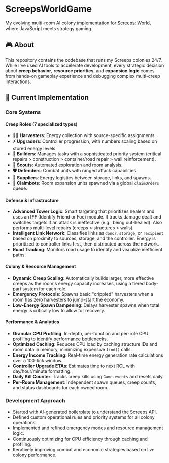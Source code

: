 # ScreepsWorldGame

My evolving multi-room AI colony implementation for [Screeps: World](https://store.steampowered.com/app/464350/Screeps_World/), where JavaScript meets strategy gaming.

## 🎮 About

This repository contains the codebase that runs my Screeps colonies 24/7. While I've used AI tools to accelerate development, every strategic decision about **creep behavior**, **resource priorities**, and **expansion logic** comes from hands-on gameplay experience and debugging complex multi-creep interactions.

## 🚀 Current Implementation

### Core Systems

#### **Creep Roles** (7 specialized types)
- **🧑‍🌾 Harvesters**: Energy collection with source-specific assignments.
- **⚡ Upgraders**: Controller progression, with numbers scaling based on stored energy levels.
- **🔨 Builders**: Manages tasks with a sophisticated priority system (critical repairs > construction > container/road repair > wall reinforcement).
- **🔭 Scouts**: Automated exploration and room analysis.
- **🛡️ Defenders**: Combat units with ranged attack capabilities.
- **🔋 Suppliers**: Energy logistics between storage, links, and spawns.
- **🤖 Claimbots**: Room expansion units spawned via a global `claimOrders` queue.

#### **Defense & Infrastructure**
- **Advanced Tower Logic**: Smart targeting that prioritizes healers and uses an **IFF** (Identify Friend or Foe) module. It tracks damage dealt and switches targets if an attack is ineffective (e.g., being out-healed). Also performs multi-level repairs (creeps > structures > walls).
- **Intelligent Link Network**: Classifies links as `donor`, `storage`, or `recipient` based on proximity to sources, storage, and the controller. Energy is prioritized to controller links first, then distributed across the network.
- **Road Tracking**: Monitors road usage to identify and visualize inefficient paths.

#### **Colony & Resource Management**
- **Dynamic Creep Scaling**: Automatically builds larger, more effective creeps as the room's energy capacity increases, using a tiered body-part system for each role.
- **Emergency Protocols**: Spawns basic "crippled" harvesters when a room has zero harvesters to jump-start the economy.
- **Low-Energy Spawn Dampening**: Delays harvester spawns when total energy is critically low to allow for recovery.

#### **Performance & Analytics**
- **Granular CPU Profiling**: In-depth, per-function and per-role CPU profiling to identify performance bottlenecks.
- **Optimized Caching**: Reduces CPU load by caching structure IDs and room data in memory, minimizing expensive `find()` calls.
- **Energy Income Tracking**: Real-time energy generation rate calculations over a 100-tick window.
- **Controller Upgrade ETAs**: Estimates time to next RCL with day/hour/minute formatting.
- **Daily Kill Counter**: Tracks creep kills using `Game.events` and resets daily.
- **Per-Room Management**: Independent spawn queues, creep counts, and status dashboards for each owned room.

### Development Approach
- Started with AI-generated boilerplate to understand the Screeps API.
- Defined custom operational rules and priority systems for all colony operations.
- Implemented and refined emergency modes and resource management logic.
- Continuously optimizing for CPU efficiency through caching and profiling.
- Iteratively improving combat and economic strategies based on live colony performance.
